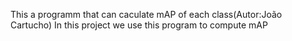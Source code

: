 This a programm that can caculate mAP of each class(Autor:João Cartucho)
In this project we use this program to compute mAP
